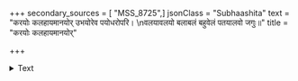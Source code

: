 +++
secondary_sources = [ "MSS_8725",]
jsonClass = "Subhaashita"
text = "करयोः कलहायमानयोर् उभयोरेव पयोधरोपरि।  \nवलयावलयो बलाबलं बहुवेलं पतयालवो जगुः॥"
title = "करयोः कलहायमानयोर्"

+++

<details><summary>Text</summary>

करयोः कलहायमानयोर् उभयोरेव पयोधरोपरि।  
वलयावलयो बलाबलं बहुवेलं पतयालवो जगुः॥
</details>
